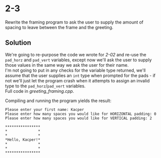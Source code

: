 # 2-3
Rewrite the framing program to ask the user to supply the amount of spacing to leave between the frame and the greeting.

## Solution
We're going to re-purpose the code we wrote for *2-02* and re-use the `pad_horz` and `pad_vert` variables, except now we'll ask the user to supply those values in the same way we ask the user for their name.  
I'm not going to put in any checks for the variable type returned, we'll assume that the user supplies an `int` type when prompted for the pads - if not we'll just let the program crash when it attempts to assign an invalid type to the `pad_horz`/`pad_vert` variables.  
Full code in _greeting_framing.cpp_.

Compiling and running the program yields the result:
```
Please enter your first name: Kacper
Please enter how many spaces you would like for HORIZONTAL padding: 0
Please enter how many spaces you would like for VERTICAL padding: 2

****************
*              *
*              *
*Hello, Kacper!*
*              *
*              *
****************
```
